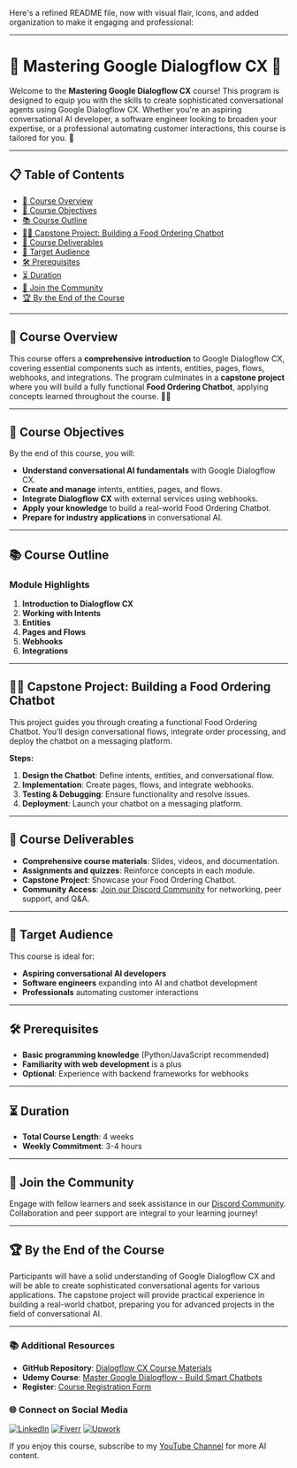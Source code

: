 Here's a refined README file, now with visual flair, icons, and added organization to make it engaging and professional:

---

# 🌟 Mastering Google Dialogflow CX 🌟

Welcome to the **Mastering Google Dialogflow CX** course! This program is designed to equip you with the skills to create sophisticated conversational agents using Google Dialogflow CX. Whether you're an aspiring conversational AI developer, a software engineer looking to broaden your expertise, or a professional automating customer interactions, this course is tailored for you. 🚀

---

## 📋 Table of Contents

- [🔎 Course Overview](#course-overview)
- [🎯 Course Objectives](#course-objectives)
- [📚 Course Outline](#course-outline)
- [🧑‍💻 Capstone Project: Building a Food Ordering Chatbot](#capstone-project-building-a-food-ordering-chatbot)
- [📝 Course Deliverables](#course-deliverables)
- [👥 Target Audience](#target-audience)
- [🛠 Prerequisites](#prerequisites)
- [⏳ Duration](#duration)
- [💬 Join the Community](#join-the-community)
- [🏆 By the End of the Course](#by-the-end-of-the-course)

---

## 🔎 Course Overview

This course offers a **comprehensive introduction** to Google Dialogflow CX, covering essential components such as intents, entities, pages, flows, webhooks, and integrations. The program culminates in a **capstone project** where you will build a fully functional **Food Ordering Chatbot**, applying concepts learned throughout the course. 🍔🤖

---

## 🎯 Course Objectives

By the end of this course, you will:

- **Understand conversational AI fundamentals** with Google Dialogflow CX.
- **Create and manage** intents, entities, pages, and flows.
- **Integrate Dialogflow CX** with external services using webhooks.
- **Apply your knowledge** to build a real-world Food Ordering Chatbot.
- **Prepare for industry applications** in conversational AI.

---

## 📚 Course Outline

### Module Highlights

1. **Introduction to Dialogflow CX**
2. **Working with Intents**
3. **Entities**
4. **Pages and Flows**
5. **Webhooks**
6. **Integrations**

---

## 🧑‍💻 Capstone Project: Building a Food Ordering Chatbot

This project guides you through creating a functional Food Ordering Chatbot. You’ll design conversational flows, integrate order processing, and deploy the chatbot on a messaging platform.

**Steps:**
1. **Design the Chatbot**: Define intents, entities, and conversational flow.
2. **Implementation**: Create pages, flows, and integrate webhooks.
3. **Testing & Debugging**: Ensure functionality and resolve issues.
4. **Deployment**: Launch your chatbot on a messaging platform.

---

## 📝 Course Deliverables

- **Comprehensive course materials**: Slides, videos, and documentation.
- **Assignments and quizzes**: Reinforce concepts in each module.
- **Capstone Project**: Showcase your Food Ordering Chatbot.
- **Community Access**: [Join our Discord Community](https://discord.gg/dKruft7Kqs) for networking, peer support, and Q&A.

---

## 👥 Target Audience

This course is ideal for:

- **Aspiring conversational AI developers**
- **Software engineers** expanding into AI and chatbot development
- **Professionals** automating customer interactions

---

## 🛠 Prerequisites

- **Basic programming knowledge** (Python/JavaScript recommended)
- **Familiarity with web development** is a plus
- **Optional**: Experience with backend frameworks for webhooks

---

## ⏳ Duration

- **Total Course Length**: 4 weeks
- **Weekly Commitment**: 3-4 hours

---

## 💬 Join the Community

Engage with fellow learners and seek assistance in our [Discord Community](https://discord.gg/dKruft7Kqs). Collaboration and peer support are integral to your learning journey!

---

## 🏆 By the End of the Course

Participants will have a solid understanding of Google Dialogflow CX and will be able to create sophisticated conversational agents for various applications. The capstone project will provide practical experience in building a real-world chatbot, preparing you for advanced projects in the field of conversational AI.

---

### 📚 Additional Resources

- **GitHub Repository**: [Dialogflow CX Course Materials](https://github.com/RajKKapadia/Dialogflow-CX-YouTube-Course)
- **Udemy Course**: [Master Google Dialogflow - Build Smart Chatbots](https://www.udemy.com/course/master-google-dialogflow-build-smart-chatbots/)
- **Register**: [Course Registration Form](https://forms.gle/Az3axZGTp5ywYDjD6)

### 🌐 Connect on Social Media

[![LinkedIn](https://img.shields.io/badge/LinkedIn-0A66C2?style=for-the-badge&logo=linkedin&logoColor=white)](https://www.linkedin.com/in/rajkkapadia/)
[![Fiverr](https://img.shields.io/badge/Fiverr-1DBF73?style=for-the-badge&logo=fiverr&logoColor=white)](https://www.fiverr.com/rajkkapadia)
[![Upwork](https://img.shields.io/badge/Upwork-6FDA44?style=for-the-badge&logo=upwork&logoColor=white)](https://www.upwork.com/freelancers/~0176aeacfcff7f1fc2)



If you enjoy this course, subscribe to my [YouTube Channel](https://www.youtube.com/channel/UCOT01XvBSj12xQsANtTeAcQ) for more AI content.

